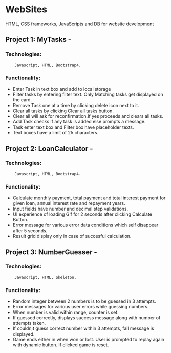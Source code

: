# WebSites
HTML, CSS frameworks, JavaScripts and DB for website development

## Project 1: MyTasks - 
### Technologies: 
        Javascript, HTML, Bootstrap4.
### Functionality:
*    Enter Task in text box and add to local storage
*    Filter tasks by entering filter text. Only Matching tasks get displayed on the card.
*    Remove Task one at a time by clicking delete icon next to it.
*    Clear all tasks by clicking Clear all tasks button.
*    Clear all will ask for reconfirmation.If yes proceeds and clears all tasks.
*    Add Task checks if any task is added else prompts a message.
*    Task enter text box and Filter box have placeholder texts.
*    Text boxes have a limit of 25 characters.

## Project 2: LoanCalculator - 
### Technologies: 
        Javascript, HTML, Bootstrap4.
### Functionality:
*    Calculate monthly payment, total payment and total interest payment for given loan, annual interest rate and repayment years.
*    Input fields have number and decimal step validations.
*    UI experience of loading Gif for 2 seconds after clicking Calculate Button.
*    Error message for various error data conditions which self disappear after 5 seconds.
*    Result grid display only in case of succesful calculation.

## Project 3: NumberGuesser - 
### Technologies: 
        Javascript, HTML, Skeleton.
### Functionality:
*    Random integer between 2 numbers is to be guessed in 3 attempts.
*    Error messages for various user errors while guessing numbers.
*    When number is valid within range, counter is set.
*    If guessed correctly, displays success message along with number of attempts taken.
*    If couldn;t guess correct number within 3 attempts, fail message is displayed.
*    Game ends either in when won or lost. User is prompted to replay again with dynamic button. If clicked game is reset.



